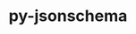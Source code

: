 ---
title: "py-jsonschema"
layout: cache
categories: [package, develop-2024-02-04]
meta: {"versions": ["2.6.0", "4.17.3", "4.4.0"], "compilers": ["cce@=15.0.1", "gcc@=11.1.0", "gcc@=11.4.0", "gcc@=7.3.1", "gcc@=7.5.0", "gcc@=9.4.0", "oneapi@=2024.0.0"], "oss": ["amzn2", "rhel8", "ubuntu18.04", "ubuntu20.04", "ubuntu22.04"], "platforms": ["linux"], "targets": ["aarch64", "neoverse_n1", "neoverse_v1", "neoverse_v2", "ppc64le", "x86_64_v3", "zen4"], "stacks": ["aws-isc", "aws-isc-aarch64", "data-vis-sdk", "e4s", "e4s-cray-rhel", "e4s-neoverse-v2", "e4s-neoverse_v1", "e4s-oneapi", "e4s-power", "radiuss", "root"], "num_specs": 30, "num_specs_by_stack": {"root": 30, "aws-isc-aarch64": 2, "aws-isc": 1, "e4s-cray-rhel": 1, "radiuss": 2, "e4s-neoverse_v1": 4, "e4s-power": 4, "data-vis-sdk": 2, "e4s-neoverse-v2": 4, "e4s": 5, "e4s-oneapi": 5}}
spec_details: [{"hash": "3lv54asjqoz3bjvmub4xhi6w3fvionpd", "compiler": "gcc@=7.3.1", "versions": ["4.17.3"], "os": "amzn2", "platform": "linux", "target": "aarch64", "variants": ["build_system=python_pip", "~format-nongpl"], "stacks": ["root", "aws-isc-aarch64"], "size": "-", "tarball": "https://binaries.spack.io/develop-2024-02-04/build_cache/linux-amzn2-aarch64/gcc-7.3.1/py-jsonschema-4.17.3/linux-amzn2-aarch64-gcc-7.3.1-py-jsonschema-4.17.3-3lv54asjqoz3bjvmub4xhi6w3fvionpd.spack"}, {"hash": "iv2jwpna2uncdatsh37t36zy3muycxky", "compiler": "gcc@=7.3.1", "versions": ["4.17.3"], "os": "amzn2", "platform": "linux", "target": "neoverse_n1", "variants": ["build_system=python_pip", "~format-nongpl"], "stacks": ["root", "aws-isc-aarch64"], "size": "-", "tarball": "https://binaries.spack.io/develop-2024-02-04/build_cache/linux-amzn2-neoverse_n1/gcc-7.3.1/py-jsonschema-4.17.3/linux-amzn2-neoverse_n1-gcc-7.3.1-py-jsonschema-4.17.3-iv2jwpna2uncdatsh37t36zy3muycxky.spack"}, {"hash": "pv3llbsnmjsq2hfo6uxxno5zz6ubnm5k", "compiler": "gcc@=7.3.1", "versions": ["4.17.3"], "os": "amzn2", "platform": "linux", "target": "x86_64_v3", "variants": ["build_system=python_pip", "~format-nongpl"], "stacks": ["root", "aws-isc"], "size": "-", "tarball": "https://binaries.spack.io/develop-2024-02-04/build_cache/linux-amzn2-x86_64_v3/gcc-7.3.1/py-jsonschema-4.17.3/linux-amzn2-x86_64_v3-gcc-7.3.1-py-jsonschema-4.17.3-pv3llbsnmjsq2hfo6uxxno5zz6ubnm5k.spack"}, {"hash": "rld5c735n2uwfhrq3njfczgkuvq4lvsp", "compiler": "cce@=15.0.1", "versions": ["4.17.3"], "os": "rhel8", "platform": "linux", "target": "zen4", "variants": ["build_system=python_pip", "~format-nongpl"], "stacks": ["root", "e4s-cray-rhel"], "size": "-", "tarball": "https://binaries.spack.io/develop-2024-02-04/build_cache/linux-rhel8-zen4/cce-15.0.1/py-jsonschema-4.17.3/linux-rhel8-zen4-cce-15.0.1-py-jsonschema-4.17.3-rld5c735n2uwfhrq3njfczgkuvq4lvsp.spack"}, {"hash": "hecge7eykm2whhqdmyj2kefzqfeiksif", "compiler": "gcc@=7.5.0", "versions": ["4.17.3"], "os": "ubuntu18.04", "platform": "linux", "target": "x86_64_v3", "variants": ["build_system=python_pip", "~format-nongpl"], "stacks": ["radiuss", "root"], "size": "-", "tarball": "https://binaries.spack.io/develop-2024-02-04/build_cache/linux-ubuntu18.04-x86_64_v3/gcc-7.5.0/py-jsonschema-4.17.3/linux-ubuntu18.04-x86_64_v3-gcc-7.5.0-py-jsonschema-4.17.3-hecge7eykm2whhqdmyj2kefzqfeiksif.spack"}, {"hash": "kmvljyrmoin4cbbtr4g6o54srqthtwjq", "compiler": "gcc@=7.5.0", "versions": ["4.17.3"], "os": "ubuntu18.04", "platform": "linux", "target": "x86_64_v3", "variants": ["build_system=python_pip", "~format-nongpl"], "stacks": ["radiuss", "root"], "size": "-", "tarball": "https://binaries.spack.io/develop-2024-02-04/build_cache/linux-ubuntu18.04-x86_64_v3/gcc-7.5.0/py-jsonschema-4.17.3/linux-ubuntu18.04-x86_64_v3-gcc-7.5.0-py-jsonschema-4.17.3-kmvljyrmoin4cbbtr4g6o54srqthtwjq.spack"}, {"hash": "bx2jn6mroelifebplfiuwf5dpvx56w7r", "compiler": "gcc@=11.4.0", "versions": ["2.6.0"], "os": "ubuntu20.04", "platform": "linux", "target": "neoverse_v1", "variants": ["build_system=python_pip"], "stacks": ["root", "e4s-neoverse_v1"], "size": "-", "tarball": "https://binaries.spack.io/develop-2024-02-04/build_cache/linux-ubuntu20.04-neoverse_v1/gcc-11.4.0/py-jsonschema-2.6.0/linux-ubuntu20.04-neoverse_v1-gcc-11.4.0-py-jsonschema-2.6.0-bx2jn6mroelifebplfiuwf5dpvx56w7r.spack"}, {"hash": "xct6x3ukdpxyfvqh6zf2wrqobbfh2dqq", "compiler": "gcc@=11.4.0", "versions": ["4.17.3"], "os": "ubuntu20.04", "platform": "linux", "target": "neoverse_v1", "variants": ["build_system=python_pip", "~format-nongpl"], "stacks": ["root", "e4s-neoverse_v1"], "size": "-", "tarball": "https://binaries.spack.io/develop-2024-02-04/build_cache/linux-ubuntu20.04-neoverse_v1/gcc-11.4.0/py-jsonschema-4.17.3/linux-ubuntu20.04-neoverse_v1-gcc-11.4.0-py-jsonschema-4.17.3-xct6x3ukdpxyfvqh6zf2wrqobbfh2dqq.spack"}, {"hash": "l2pusuwswa2ysqxsuxzddbk5ipo6uiux", "compiler": "gcc@=11.4.0", "versions": ["4.17.3"], "os": "ubuntu20.04", "platform": "linux", "target": "neoverse_v1", "variants": ["build_system=python_pip", "+format-nongpl"], "stacks": ["root", "e4s-neoverse_v1"], "size": "-", "tarball": "https://binaries.spack.io/develop-2024-02-04/build_cache/linux-ubuntu20.04-neoverse_v1/gcc-11.4.0/py-jsonschema-4.17.3/linux-ubuntu20.04-neoverse_v1-gcc-11.4.0-py-jsonschema-4.17.3-l2pusuwswa2ysqxsuxzddbk5ipo6uiux.spack"}, {"hash": "2fhtcbdjqolkstbl3joimn27zimys3zi", "compiler": "gcc@=11.4.0", "versions": ["4.17.3"], "os": "ubuntu20.04", "platform": "linux", "target": "neoverse_v1", "variants": ["build_system=python_pip", "~format-nongpl"], "stacks": ["root", "e4s-neoverse_v1"], "size": "-", "tarball": "https://binaries.spack.io/develop-2024-02-04/build_cache/linux-ubuntu20.04-neoverse_v1/gcc-11.4.0/py-jsonschema-4.17.3/linux-ubuntu20.04-neoverse_v1-gcc-11.4.0-py-jsonschema-4.17.3-2fhtcbdjqolkstbl3joimn27zimys3zi.spack"}, {"hash": "udfvstonpurphvpo6rxuemc6brefzgyy", "compiler": "gcc@=9.4.0", "versions": ["4.17.3"], "os": "ubuntu20.04", "platform": "linux", "target": "ppc64le", "variants": ["build_system=python_pip", "~format-nongpl"], "stacks": ["e4s-power", "root"], "size": "-", "tarball": "https://binaries.spack.io/develop-2024-02-04/build_cache/linux-ubuntu20.04-ppc64le/gcc-9.4.0/py-jsonschema-4.17.3/linux-ubuntu20.04-ppc64le-gcc-9.4.0-py-jsonschema-4.17.3-udfvstonpurphvpo6rxuemc6brefzgyy.spack"}, {"hash": "awdd2zucdt2bzfiu45kzb4433wjlukxz", "compiler": "gcc@=9.4.0", "versions": ["4.17.3"], "os": "ubuntu20.04", "platform": "linux", "target": "ppc64le", "variants": ["build_system=python_pip", "~format-nongpl"], "stacks": ["e4s-power", "root"], "size": "-", "tarball": "https://binaries.spack.io/develop-2024-02-04/build_cache/linux-ubuntu20.04-ppc64le/gcc-9.4.0/py-jsonschema-4.17.3/linux-ubuntu20.04-ppc64le-gcc-9.4.0-py-jsonschema-4.17.3-awdd2zucdt2bzfiu45kzb4433wjlukxz.spack"}, {"hash": "vrw2r6xhchwoswl6a3jow4b72ofuihr2", "compiler": "gcc@=9.4.0", "versions": ["2.6.0"], "os": "ubuntu20.04", "platform": "linux", "target": "ppc64le", "variants": ["build_system=python_pip"], "stacks": ["e4s-power", "root"], "size": "-", "tarball": "https://binaries.spack.io/develop-2024-02-04/build_cache/linux-ubuntu20.04-ppc64le/gcc-9.4.0/py-jsonschema-2.6.0/linux-ubuntu20.04-ppc64le-gcc-9.4.0-py-jsonschema-2.6.0-vrw2r6xhchwoswl6a3jow4b72ofuihr2.spack"}, {"hash": "zthbp35zplhtpkuzqvzvv4myishqpadw", "compiler": "gcc@=9.4.0", "versions": ["4.17.3"], "os": "ubuntu20.04", "platform": "linux", "target": "ppc64le", "variants": ["build_system=python_pip", "+format-nongpl"], "stacks": ["e4s-power", "root"], "size": "-", "tarball": "https://binaries.spack.io/develop-2024-02-04/build_cache/linux-ubuntu20.04-ppc64le/gcc-9.4.0/py-jsonschema-4.17.3/linux-ubuntu20.04-ppc64le-gcc-9.4.0-py-jsonschema-4.17.3-zthbp35zplhtpkuzqvzvv4myishqpadw.spack"}, {"hash": "74vkr5hl2j4izlycvi2bfh2dwboj7jmf", "compiler": "gcc@=11.1.0", "versions": ["4.4.0"], "os": "ubuntu20.04", "platform": "linux", "target": "x86_64_v3", "variants": ["build_system=python_pip", "~format-nongpl"], "stacks": ["root", "data-vis-sdk"], "size": "-", "tarball": "https://binaries.spack.io/develop-2024-02-04/build_cache/linux-ubuntu20.04-x86_64_v3/gcc-11.1.0/py-jsonschema-4.4.0/linux-ubuntu20.04-x86_64_v3-gcc-11.1.0-py-jsonschema-4.4.0-74vkr5hl2j4izlycvi2bfh2dwboj7jmf.spack"}, {"hash": "nh4ssxi7k75tpgpwibd6mb7rwyyuidnl", "compiler": "gcc@=11.1.0", "versions": ["4.17.3"], "os": "ubuntu20.04", "platform": "linux", "target": "x86_64_v3", "variants": ["build_system=python_pip", "+format-nongpl"], "stacks": ["root", "data-vis-sdk"], "size": "-", "tarball": "https://binaries.spack.io/develop-2024-02-04/build_cache/linux-ubuntu20.04-x86_64_v3/gcc-11.1.0/py-jsonschema-4.17.3/linux-ubuntu20.04-x86_64_v3-gcc-11.1.0-py-jsonschema-4.17.3-nh4ssxi7k75tpgpwibd6mb7rwyyuidnl.spack"}, {"hash": "a5j3ux7pwbthudbzbuwgr5aemlk7b3ag", "compiler": "gcc@=11.4.0", "versions": ["4.17.3"], "os": "ubuntu22.04", "platform": "linux", "target": "neoverse_v2", "variants": ["build_system=python_pip", "~format-nongpl"], "stacks": ["e4s-neoverse-v2", "root"], "size": "-", "tarball": "https://binaries.spack.io/develop-2024-02-04/build_cache/linux-ubuntu22.04-neoverse_v2/gcc-11.4.0/py-jsonschema-4.17.3/linux-ubuntu22.04-neoverse_v2-gcc-11.4.0-py-jsonschema-4.17.3-a5j3ux7pwbthudbzbuwgr5aemlk7b3ag.spack"}, {"hash": "evnrg2euzx5x4a5ow2jid3ajyp3ihack", "compiler": "gcc@=11.4.0", "versions": ["4.4.0"], "os": "ubuntu20.04", "platform": "linux", "target": "x86_64_v3", "variants": ["build_system=python_pip", "~format-nongpl"], "stacks": ["root", "e4s"], "size": "-", "tarball": "https://binaries.spack.io/develop-2024-02-04/build_cache/linux-ubuntu20.04-x86_64_v3/gcc-11.4.0/py-jsonschema-4.4.0/linux-ubuntu20.04-x86_64_v3-gcc-11.4.0-py-jsonschema-4.4.0-evnrg2euzx5x4a5ow2jid3ajyp3ihack.spack"}, {"hash": "5v53b3vazgauw6np4quvsfifbqeoxq4n", "compiler": "gcc@=11.4.0", "versions": ["4.17.3"], "os": "ubuntu20.04", "platform": "linux", "target": "x86_64_v3", "variants": ["build_system=python_pip", "~format-nongpl"], "stacks": ["root", "e4s"], "size": "-", "tarball": "https://binaries.spack.io/develop-2024-02-04/build_cache/linux-ubuntu20.04-x86_64_v3/gcc-11.4.0/py-jsonschema-4.17.3/linux-ubuntu20.04-x86_64_v3-gcc-11.4.0-py-jsonschema-4.17.3-5v53b3vazgauw6np4quvsfifbqeoxq4n.spack"}, {"hash": "cjsg5mbjxm2ums7tykrp6uusopiwhsdj", "compiler": "gcc@=11.4.0", "versions": ["4.17.3"], "os": "ubuntu20.04", "platform": "linux", "target": "x86_64_v3", "variants": ["build_system=python_pip", "~format-nongpl"], "stacks": ["root", "e4s"], "size": "-", "tarball": "https://binaries.spack.io/develop-2024-02-04/build_cache/linux-ubuntu20.04-x86_64_v3/gcc-11.4.0/py-jsonschema-4.17.3/linux-ubuntu20.04-x86_64_v3-gcc-11.4.0-py-jsonschema-4.17.3-cjsg5mbjxm2ums7tykrp6uusopiwhsdj.spack"}, {"hash": "oidwexei5m6ikhngirg33mxlcpommetv", "compiler": "gcc@=11.4.0", "versions": ["2.6.0"], "os": "ubuntu20.04", "platform": "linux", "target": "x86_64_v3", "variants": ["build_system=python_pip"], "stacks": ["root", "e4s"], "size": "-", "tarball": "https://binaries.spack.io/develop-2024-02-04/build_cache/linux-ubuntu20.04-x86_64_v3/gcc-11.4.0/py-jsonschema-2.6.0/linux-ubuntu20.04-x86_64_v3-gcc-11.4.0-py-jsonschema-2.6.0-oidwexei5m6ikhngirg33mxlcpommetv.spack"}, {"hash": "ejiyn7kfqkw6r4dsauqmgz7oyvreg2zv", "compiler": "gcc@=11.4.0", "versions": ["4.17.3"], "os": "ubuntu20.04", "platform": "linux", "target": "x86_64_v3", "variants": ["build_system=python_pip", "+format-nongpl"], "stacks": ["root", "e4s"], "size": "-", "tarball": "https://binaries.spack.io/develop-2024-02-04/build_cache/linux-ubuntu20.04-x86_64_v3/gcc-11.4.0/py-jsonschema-4.17.3/linux-ubuntu20.04-x86_64_v3-gcc-11.4.0-py-jsonschema-4.17.3-ejiyn7kfqkw6r4dsauqmgz7oyvreg2zv.spack"}, {"hash": "7edbmd6yymsm6c7vo4uxycyubggkes2d", "compiler": "gcc@=11.4.0", "versions": ["4.17.3"], "os": "ubuntu22.04", "platform": "linux", "target": "neoverse_v2", "variants": ["build_system=python_pip", "+format-nongpl"], "stacks": ["e4s-neoverse-v2", "root"], "size": "-", "tarball": "https://binaries.spack.io/develop-2024-02-04/build_cache/linux-ubuntu22.04-neoverse_v2/gcc-11.4.0/py-jsonschema-4.17.3/linux-ubuntu22.04-neoverse_v2-gcc-11.4.0-py-jsonschema-4.17.3-7edbmd6yymsm6c7vo4uxycyubggkes2d.spack"}, {"hash": "dlpp2v754lvdk7rbse5yuy7bcnrpctch", "compiler": "gcc@=11.4.0", "versions": ["4.17.3"], "os": "ubuntu22.04", "platform": "linux", "target": "neoverse_v2", "variants": ["build_system=python_pip", "~format-nongpl"], "stacks": ["e4s-neoverse-v2", "root"], "size": "-", "tarball": "https://binaries.spack.io/develop-2024-02-04/build_cache/linux-ubuntu22.04-neoverse_v2/gcc-11.4.0/py-jsonschema-4.17.3/linux-ubuntu22.04-neoverse_v2-gcc-11.4.0-py-jsonschema-4.17.3-dlpp2v754lvdk7rbse5yuy7bcnrpctch.spack"}, {"hash": "5g5qfhptjuca255g47typnqsxrxdfnrv", "compiler": "gcc@=11.4.0", "versions": ["2.6.0"], "os": "ubuntu22.04", "platform": "linux", "target": "neoverse_v2", "variants": ["build_system=python_pip"], "stacks": ["e4s-neoverse-v2", "root"], "size": "-", "tarball": "https://binaries.spack.io/develop-2024-02-04/build_cache/linux-ubuntu22.04-neoverse_v2/gcc-11.4.0/py-jsonschema-2.6.0/linux-ubuntu22.04-neoverse_v2-gcc-11.4.0-py-jsonschema-2.6.0-5g5qfhptjuca255g47typnqsxrxdfnrv.spack"}, {"hash": "a7ukzsdrkdch7w5cbyafddhrvtgx3spc", "compiler": "oneapi@=2024.0.0", "versions": ["4.17.3"], "os": "ubuntu22.04", "platform": "linux", "target": "x86_64_v3", "variants": ["build_system=python_pip", "~format-nongpl"], "stacks": ["root", "e4s-oneapi"], "size": "-", "tarball": "https://binaries.spack.io/develop-2024-02-04/build_cache/linux-ubuntu22.04-x86_64_v3/oneapi-2024.0.0/py-jsonschema-4.17.3/linux-ubuntu22.04-x86_64_v3-oneapi-2024.0.0-py-jsonschema-4.17.3-a7ukzsdrkdch7w5cbyafddhrvtgx3spc.spack"}, {"hash": "ofm4ujqugvmev72ok2dz2kaaeyxl3sqp", "compiler": "oneapi@=2024.0.0", "versions": ["2.6.0"], "os": "ubuntu22.04", "platform": "linux", "target": "x86_64_v3", "variants": ["build_system=python_pip"], "stacks": ["root", "e4s-oneapi"], "size": "-", "tarball": "https://binaries.spack.io/develop-2024-02-04/build_cache/linux-ubuntu22.04-x86_64_v3/oneapi-2024.0.0/py-jsonschema-2.6.0/linux-ubuntu22.04-x86_64_v3-oneapi-2024.0.0-py-jsonschema-2.6.0-ofm4ujqugvmev72ok2dz2kaaeyxl3sqp.spack"}, {"hash": "jjrsiwmxc26gjpvvjilapdoyktjhdu63", "compiler": "oneapi@=2024.0.0", "versions": ["4.17.3"], "os": "ubuntu22.04", "platform": "linux", "target": "x86_64_v3", "variants": ["build_system=python_pip", "~format-nongpl"], "stacks": ["root", "e4s-oneapi"], "size": "-", "tarball": "https://binaries.spack.io/develop-2024-02-04/build_cache/linux-ubuntu22.04-x86_64_v3/oneapi-2024.0.0/py-jsonschema-4.17.3/linux-ubuntu22.04-x86_64_v3-oneapi-2024.0.0-py-jsonschema-4.17.3-jjrsiwmxc26gjpvvjilapdoyktjhdu63.spack"}, {"hash": "3tcs7wckws6pmgh322veveu6qyftf4nn", "compiler": "oneapi@=2024.0.0", "versions": ["2.6.0"], "os": "ubuntu22.04", "platform": "linux", "target": "x86_64_v3", "variants": ["build_system=python_pip"], "stacks": ["root", "e4s-oneapi"], "size": "-", "tarball": "https://binaries.spack.io/develop-2024-02-04/build_cache/linux-ubuntu22.04-x86_64_v3/oneapi-2024.0.0/py-jsonschema-2.6.0/linux-ubuntu22.04-x86_64_v3-oneapi-2024.0.0-py-jsonschema-2.6.0-3tcs7wckws6pmgh322veveu6qyftf4nn.spack"}, {"hash": "2cusszlyo2jeib7hv6qleau6kt4yvjsx", "compiler": "oneapi@=2024.0.0", "versions": ["4.17.3"], "os": "ubuntu22.04", "platform": "linux", "target": "x86_64_v3", "variants": ["build_system=python_pip", "+format-nongpl"], "stacks": ["root", "e4s-oneapi"], "size": "-", "tarball": "https://binaries.spack.io/develop-2024-02-04/build_cache/linux-ubuntu22.04-x86_64_v3/oneapi-2024.0.0/py-jsonschema-4.17.3/linux-ubuntu22.04-x86_64_v3-oneapi-2024.0.0-py-jsonschema-4.17.3-2cusszlyo2jeib7hv6qleau6kt4yvjsx.spack"}]
---